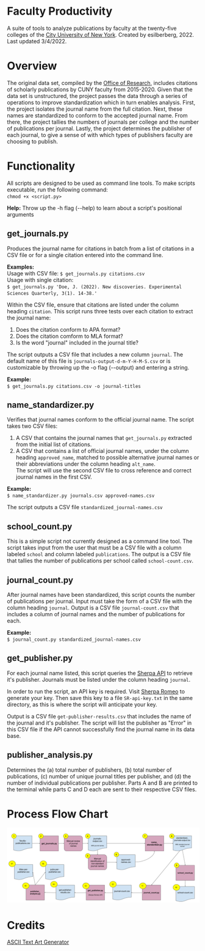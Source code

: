 # Faculty Productivity

A suite of tools to analyze publications by faculty at the twenty-five colleges of the [City University of New York](http://www.cuny.edu/). Created by esilberberg, 2022. Last updated 3/4/2022.

# Overview
The original data set, compiled by the [Office of Research](https://www.cuny.edu/research/office-of-research/), includes citations of scholarly publications by CUNY faculty from 2015-2020. Given that the data set is unstructured, the project passes the data through a series of operations to improve standardization which in turn enables analysis. First, the project isolates the journal name from the full citation. Next, these names are standardized to conform to the accepted journal name. From there, the project tallies the numbers of journals per college and the number of publications per journal. Lastly, the project determines the publisher of each journal, to give a sense of with which types of publishers faculty are choosing to publish.

# Functionality
All scripts are designed to be used as command line tools. To make scripts executable, run the following command:  
`chmod +x <script.py>`

**Help:** Throw up the -h flag (--help) to learn about a script's positional arguments

## get_journals.py 
Produces the journal name for citations in batch from a list of citations in a CSV file or for a single citation entered into the command line.

**Examples:**  
Usage with CSV file: `$ get_journals.py citations.csv`   
Usage with single citation:  
`$ get_journals.py 'Doe, J. (2022). New discoveries. Experimental Sciences Quarterly, 3(1). 14-38.'`

Within the CSV file, ensure that citations are listed under the column heading `citation`. This script runs three tests over each citation to extract the journal name:
1. Does the citation conform to APA format?
2. Does the citation comform to MLA format?
3. Is the word "journal" included in the journal title?

The script outputs a CSV file that includes a new column `journal`. The default name of this file is `journals-output-d-m-Y-H-M-S.csv` or is customizable by throwing up the -o flag (--output) and entering a string.

**Example:**  
`$ get_journals.py citations.csv -o journal-titles`

## name_standardizer.py
Verifies that journal names conform to the official journal name. The script takes two CSV files:
1. A CSV that contains the journal names that `get_journals.py` extracted from the initial list of citations.
2. A CSV that contains a list of official journal names, under the column heading `approved_name`, matched to possible alternative journal names or their abbreviations under the column heading `alt_name`.  
The script will use the second CSV file to cross reference and correct journal names in the first CSV.

**Example:**   
`$ name_standardizer.py journals.csv approved-names.csv`

The script outputs a CSV file `standardized_journal-names.csv`

## school_count.py
This is a simple script not currently designed as a command line tool. The script takes input from the user that must be a CSV file with a column labeled `school` and column labeled `publications`. The output is a CSV file that tallies the number of publications per school called `school-count.csv`.

## journal_count.py
After journal names have been standardized, this script counts the number of publications per journal. Input must take the form of a CSV file with the column heading `journal`. Output is a CSV file `journal-count.csv` that includes a column of journal names and the number of publications for each.

**Example:**   
`$ journal_count.py standardized_journal-names.csv`

## get_publisher.py
For each journal name listed, this script queries the [Sherpa API](https://v2.sherpa.ac.uk/api/) to retrieve it's publisher. Journals must be listed under the column heading `journal`.

In order to run the script, an API key is required. Visit [Sherpa Romeo](https://v2.sherpa.ac.uk/cgi/register) to generate your key. Then save this key to a file `SR-api-key.txt` in the same directory, as this is where the script will anticipate your key.

Output is a CSV file `get-publisher-results.csv` that includes the name of the journal and it's publisher. The script will list the publisher as "Error" in this CSV file if the API cannot successfully find the journal name in its data base.

## publisher_analysis.py
Determines the (a) total number of publishers, (b) total number of publications, (c) number of unique journal titles per publisher, and (d) the number of individual publications per publisher. Parts A and B are printed to the terminal while parts C and D each are sent to their respective CSV files.

# Process Flow Chart
![Process Flow Chart](Process.png)

# Credits
[ASCII Text Art Generator](https://fsymbols.com/generators/carty/)
